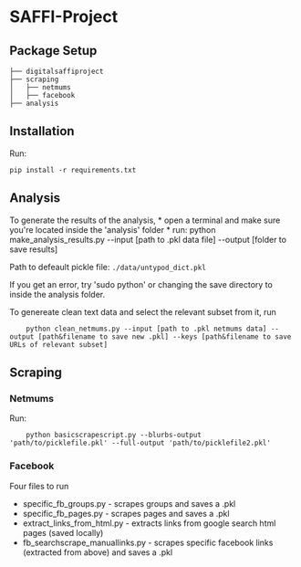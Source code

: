 # SAFFI-Project

## Package Setup
```
├── digitalsaffiproject
├── scraping
│	├── netmums
│	├── facebook
├── analysis
```

## Installation

Run:
```
pip install -r requirements.txt
```

## Analysis

To generate the results of the analysis,
	* open a terminal and make sure you're located inside the 'analysis' folder
	* run: python make_analysis_results.py --input [path to .pkl data file] --output [folder to save results]
	
Path to defeault pickle file: `./data/untypod_dict.pkl`

If you get an error, try 'sudo python' or changing the save directory to inside the analysis folder.
	
To genereate clean text data and select the relevant subset from it, run
```
	python clean_netmums.py --input [path to .pkl netmums data] --output [path&filename to save new .pkl] --keys [path&filename to save URLs of relevant subset]
```
	
## Scraping

### Netmums
Run:
```
	python basicscrapescript.py --blurbs-output 'path/to/picklefile.pkl' --full-output 'path/to/picklefile2.pkl'
```

### Facebook 

Four files to run

* specific_fb_groups.py - scrapes groups and saves a .pkl
* specific_fb_pages.py - scrapes pages and saves a .pkl
* extract_links_from_html.py - extracts links from google search html pages (saved locally)
* fb_searchscrape_manuallinks.py - scrapes specific facebook links (extracted from above) and saves a .pkl
